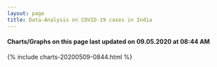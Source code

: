 ```yaml
---
layout: page
title: Data-Analysis on COVID-19 cases in India
---
```

#### Charts/Graphs on this page last updated on 09.05.2020 at 08:44 AM
{% include charts-20200509-0844.html %}
